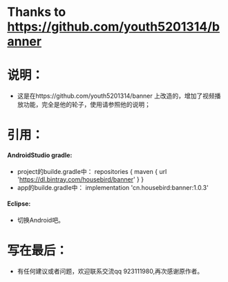 # Thanks to https://github.com/youth5201314/banner
# 说明：
- 这是在https://github.com/youth5201314/banner 上改造的，增加了视频播放功能，完全是他的轮子，使用请参照他的说明；
# 引用：
#### AndroidStudio gradle:
- project的builde.gradle中：
repositories {
        maven {
            url 'https://dl.bintray.com/housebird/banner'
        }
    }
- app的builde.gradle中：
  implementation 'cn.housebird:banner:1.0.3'
#### Eclipse:

- 切换Android吧。
# 写在最后：
- 有任何建议或者问题，欢迎联系交流qq 923111980,再次感谢原作者。
